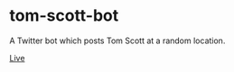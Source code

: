 # tom-scott-bot
 A Twitter bot which posts Tom Scott at a random location.

[Live](https://twitter.com/tomscott_bot)
